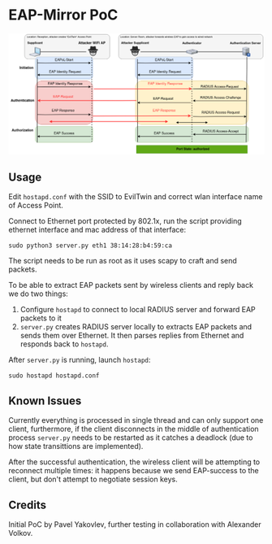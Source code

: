 # EAP-Mirror PoC

![EAP-Mirror diagram](./pcaps/eap-mirror.png)

## Usage

Edit `hostapd.conf` with the SSID to EvilTwin and correct wlan interface name of Access Point.

Connect to Ethernet port protected by 802.1x, run the script providing ethernet interface and mac address of that interface:

```shell
sudo python3 server.py eth1 38:14:28:b4:59:ca
```
The script needs to be run as root as it uses scapy to craft and send packets.

To be able to extract EAP packets sent by wireless clients and reply back we do two things:
1. Configure `hostapd` to connect to local RADIUS server and forward EAP packets to it
2. `server.py` creates RADIUS server locally to extracts EAP packets and sends them over Ethernet. It then parses replies from Ethernet and responds back to `hostapd`.

After `server.py` is running, launch `hostapd`:

```shell
sudo hostapd hostapd.conf
```

## Known Issues

Currently everything is processed in single thread and can only support one client, furthermore, if the client disconnects in the middle of authentication process `server.py` needs to be restarted as it catches a deadlock (due to how state transittions are implemented). 

After the successful authentication, the wireless client will be attempting to reconnect multiple times: it happens because we send EAP-success to the client, but don't attempt to negotiate session keys.

## Credits

Initial PoC by Pavel Yakovlev, further testing in collaboration with Alexander Volkov. 
